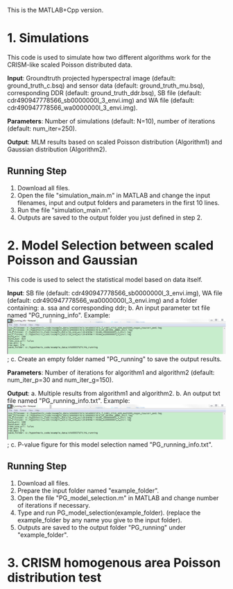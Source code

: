 This is the MATLAB+Cpp version.
# 1. Simulations
This code is used to simulate how two different algorithms work for the CRISM-like scaled Poisson distributed data.

**Input**: Groundtruth projected hyperspectral image (default: ground_truth_c.bsq) and sensor data (default: ground_truth_mu.bsq), corresponding DDR (default: ground_truth_ddr.bsq), SB file (default: cdr490947778566_sb0000000l_3_envi.img) and WA file (default: cdr490947778566_wa0000000l_3_envi.img).

**Parameters**: Number of simulations (default: N=10), number of iterations (default: num_iter=250).

**Output**: MLM results based on scaled Poisson distribution (Algorithm1) and Gaussian distribution (Algorithm2).


## Running Step
1. Download all files.
2. Open the file "simulation_main.m" in MATLAB and change the input filenames, input and output folders and parameters in the first 10 lines.
3. Run the file "simulation_main.m".
4. Outputs are saved to the output folder you just defined in step 2.

# 2. Model Selection between scaled Poisson and Gaussian
This code is used to select the statistical model based on data itself.

**Input**: SB file (default: cdr490947778566_sb0000000l_3_envi.img), WA file (default: cdr490947778566_wa0000000l_3_envi.img) and a folder containing: 
a. ssa and corresponding ddr;
b. An input parameter txt file named "PG_running_info". Example: ![PG_input_info](PG_input_info.png);
c. Create an empty folder named "PG_running" to save the output results.

**Parameters**: Number of iterations for algorithm1 and algorithm2 (default: num_iter_p=30 and num_iter_g=150).

**Output**: a. Multiple results from algorithm1 and algorithm2. 
b. An output txt file named "PG_running_info.txt". Example: ![PG_input_info](PG_input_info.png);
c. P-value figure for this model selection named "PG_running_info.txt".


## Running Step
1. Download all files.
2. Prepare the input folder named "example_folder".
2. Open the file "PG_model_selection.m" in MATLAB and change number of iterations if necessary.
3. Type and run PG_model_selection(example_folder). (replace the example_folder by any name you give to the input folder).
4. Outputs are saved to the output folder "PG_running" under "example_folder".

# 3. CRISM homogenous area Poisson distribution test